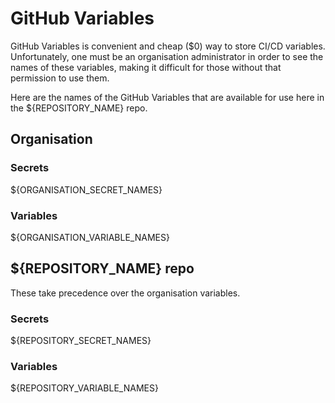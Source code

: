 # GitHub Variables

GitHub Variables is convenient and cheap ($0) way to store CI/CD variables. Unfortunately, one must be an organisation
administrator in order to see the names of these variables, making it difficult for those without that permission to use them.

Here are the names of the GitHub Variables that are available for use here in the ${REPOSITORY_NAME} repo.

## Organisation
### Secrets
${ORGANISATION_SECRET_NAMES}

### Variables
${ORGANISATION_VARIABLE_NAMES}

## ${REPOSITORY_NAME} repo
These take precedence over the organisation variables.

### Secrets
${REPOSITORY_SECRET_NAMES}

### Variables
${REPOSITORY_VARIABLE_NAMES}

